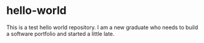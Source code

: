 # hello-world
This is a test hello world repository.
I am a new graduate who needs to build a software portfolio and started a little late.
